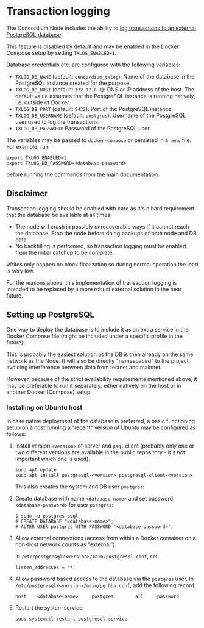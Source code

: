 # Transaction logging

The Concordium Node includes the ability to
[log transactions to an external PostgreSQL database](https://github.com/Concordium/concordium-node/blob/main/docs/transaction-logging.md).

This feature is disabled by default and may be enabled in the Docker Compose setup by setting `TXLOG_ENABLED=1`.

Database credentials etc. are configured with the following variables:

- `TXLOG_DB_NAME` (default: `concordium_txlog`): Name of the database in the PostgreSQL instance created for the purpose.
- `TXLOG_DB_HOST` (default: `172.17.0.1`): DNS or IP address of the host.
  The default value assumes that the PostgreSQL instance is running natively, i.e. outside of Docker.
- `TXLOG_DB_PORT` (default: `5432`): Port of the PostgreSQL instance.
- `TXLOG_DB_USERNAME` (default: `postgres`): Username of the PostgreSQL user used to log the transactions.
- `TXLOG_DB_PASSWORD`: Password of the PostgreSQL user.

The variables may be passed to `docker-compose` or persisted in a `.env` file. For example, run

```
export TXLOG_ENABLED=1
export TXLOG_DB_PASSWORD=<database-password>
```

before running the commands from the main documentation.

## Disclaimer

Transaction logging should be enabled with care as it's a hard requirement that the database be available at all times:

- The node will crash in possibly unrecoverable ways if it cannot reach the database.
  Stop the node before doing backups of both node and DB data.
- No backfilling is performed, so transaction logging must be enabled from the initial catchup to be complete.

Writes only happen on block finalization so during normal operation the load is very low.

For the reasons above, this implementation of transaction logging is intended to be replaced by a more robust external solution in the near future.

## Setting up PostgreSQL

One way to deploy the database is to include it as an extra service in the Docker Compose file
(might be included under a specific profile in the future).

This is probably the easiest solution as the DB is then already on the same network as the Node.
It will also be directly "namespaced" to the project, avoiding interference between data from testnet and mainnet.

However, because of the strict availability requirements mentioned above, it may be preferable to run it separately,
either natively on the host or in another Docker (Compose) setup.

### Installing on Ubuntu host

In case native deployment of the database is preferred,
a basic functioning setup on a host running a "recent" version of Ubuntu may be configured as follows:

1. Install version `<version>` of server and `psql` client
   (probably only one or two different versions are available in the public repository -
   it's not important which one is used).
   
   ```
   sudo apt update
   sudo apt install postgresql-<version> postgresql-client-<version>
   ```
   
   This also creates the system and DB user `postgres`:

2. Create database with name `<database-name>` and set password `<database-password>` for user `postgres`:
   
   ```
   $ sudo -u postgres psql
   # CREATE DATABASE "<database-name>";
   # ALTER USER postgres WITH PASSWORD '<database-password>';
   ```

3. Allow external connections (access from within a Docker container on a non-host network counts as "external").
   
   In `/etc/postgresql/<version>/main/postgresql.conf`, set
   
   ```
   listen_addresses = '*'
   ```

4. Allow password based access to the database via the `postgres` user.
   In `/etc/postgresql/<version>/main/pg_hba.conf`, add the following record:
   
   ```
   host    <database-name>     postgres        all     password
   ```

5. Restart the system service:
   
   ```
   sudo systemctl restart postgresql.service
   ```
